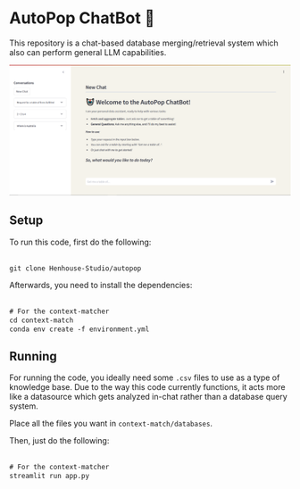 # **AutoPop ChatBot 🤖**

This repository is a chat-based database merging/retrieval system which also can perform general LLM capabilities.

![Image of the interface.](context-match/assets/images/screenshot.PNG)


## **Setup**

To run this code, first do the following:

```

git clone Henhouse-Studio/autopop

```

Afterwards, you need to install the dependencies:

```

# For the context-matcher
cd context-match
conda env create -f environment.yml

```

## **Running**

For running the code, you ideally need some `.csv` files to use as a type of knowledge base. Due to the way this code currently functions, it acts more like a datasource which gets analyzed in-chat rather than a database query system. 

Place all the files you want in `context-match/databases`.

Then, just do the following:

```

# For the context-matcher
streamlit run app.py


```